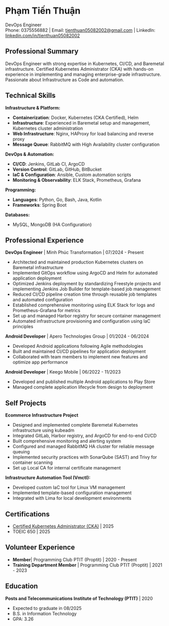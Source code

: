<link rel="stylesheet" type="text/css" href="resume.css">

<h1 class="name">Phạm Tiến Thuận</h1>
<div class="apply_for">DevOps Engineer</div>
<div class="contact-info">
  Phone: 0375556882 |
  Email: <a href="mailto:tienthuan05082002@gmail.com">tienthuan05082002@gmail.com</a> |
  LinkedIn: <a href="https://www.linkedin.com/in/tienthuan05082002">linkedin.com/in/tienthuan05082002</a>
</div>

## Professional Summary

DevOps Engineer with strong expertise in Kubernetes, CI/CD, and Baremetal infrastructure. Certified Kubernetes Administrator (CKA) with hands-on experience in implementing and managing enterprise-grade infrastructure. Passionate about Infrastructure as Code and automation.

## Technical Skills

**Infrastructure & Platform:**

- **Containerization**: Docker, Kubernetes (CKA Certified), Helm
- **Infrastructure**: Experienced in Baremetal setup and management, Kubernetes cluster administration
- **Web Infrastructure**: Nginx, HAProxy for load balancing and reverse proxy
- **Message Queue**: RabbitMQ with High Availability cluster configuration

**DevOps & Automation:**

- **CI/CD**: Jenkins, GitLab CI, ArgoCD
- **Version Control**: GitLab, GitHub, BitBucket
- **IaC & Configuration**: Ansible, Custom automation scripts
- **Monitoring & Observability**: ELK Stack, Prometheus, Grafana

**Programming:**

- **Languages**: Python, Go, Bash, Java, Kotlin
- **Frameworks**: Spring Boot

**Databases:**

- MySQL, MongoDB (HA Configuration)

## Professional Experience

**DevOps Engineer** | Minh Phúc Transformation | 07/2024 - Present

- Architected and maintained production Kubernetes clusters on Baremetal infrastructure
- Implemented GitOps workflow using ArgoCD and Helm for automated application deployment
- Optimized Jenkins deployment by standardizing Freestyle projects and implementing Jenkins Job Builder for template-based job management
- Reduced CI/CD pipeline creation time through reusable job templates and automated configuration
- Established comprehensive monitoring using ELK Stack for logs and Prometheus-Grafana for metrics
- Set up and managed Harbor registry for secure container management
- Automated infrastructure provisioning and configuration using IaC principles

**Android Developer** | Apero Technologies Group | 01/2024 - 06/2024

- Developed Android applications following Agile methodologies
- Built and maintained CI/CD pipelines for application deployment
- Collaborated with team members to implement new features and optimize app performance

**Android Developer** | Keego Mobile | 06/2022 - 11/2023

- Developed and published multiple Android applications to Play Store
- Managed complete application lifecycle from design to deployment

## Self Projects

**Ecommerce Infrastructure Project**

- Designed and implemented complete Baremetal Kubernetes infrastructure using kubeadm
- Integrated GitLab, Harbor registry, and ArgoCD for end-to-end CI/CD
- Built comprehensive monitoring and alerting system
- Configured and managed RabbitMQ HA cluster for reliable message queuing
- Implemented security practices with SonarQube (SAST) and Trivy for container scanning
- Set up Local CA for internal certificate management

**Infrastructure Automation Tool (Vmctl):**

- Developed custom IaC tool for Linux VM management
- Implemented template-based configuration management
- Integrated with Lima for local development environments

## Certifications

- [Certified Kubernetes Administrator (CKA)](https://ti-user-certificates.s3.amazonaws.com/e0df7fbf-a057-42af-8a1f-590912be5460/38693654-d148-44db-9443-427d604a4a73-phm-tin-thun-5a6fa8b2-c5a8-4fea-bf22-767986b24dd6-certificate.pdf) | 2025
- TOEIC 650 | 2025

## Volunteer Experience

- **Member**| Programming Club PTIT (Proptit) | 2020 - Present
- **Training Department Member** | Programming Club PTIT (Proptit) | 2021 - 2023

## Education

**Posts and Telecommunications Institute of Technology (PTIT)** | 2020

- Expected to graduate in 08/2025
- B.S. in Information Technology
- GPA: 3.26
